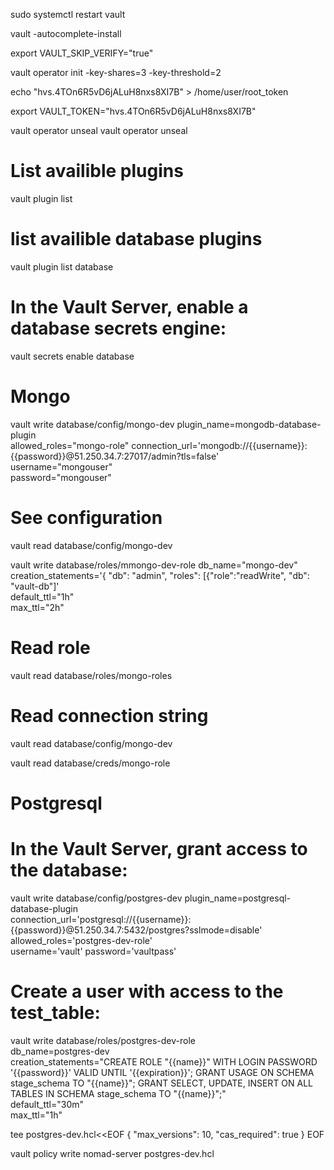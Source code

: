 sudo systemctl restart vault

vault -autocomplete-install

export VAULT_SKIP_VERIFY="true"

vault operator init -key-shares=3 -key-threshold=2

echo "hvs.4TOn6R5vD6jALuH8nxs8XI7B" > /home/user/root_token

export VAULT_TOKEN="hvs.4TOn6R5vD6jALuH8nxs8XI7B"

vault operator unseal
vault operator unseal

# List availible plugins
vault plugin list

# list availible database plugins
vault plugin list database

# In the Vault Server, enable a database secrets engine:
vault secrets enable database

# Mongo
vault write database/config/mongo-dev  plugin_name=mongodb-database-plugin \
allowed_roles="mongo-role" connection_url='mongodb://{{username}}:{{password}}@51.250.34.7:27017/admin?tls=false' \
username="mongouser" \
password="mongouser"

# See configuration
vault read database/config/mongo-dev  

vault write database/roles/mmongo-dev-role db_name="mongo-dev" \
creation_statements='{ "db": "admin", "roles": [{"role":"readWrite", "db": "vault-db"]' \
default_ttl="1h" \
max_ttl="2h"

# Read role
vault read database/roles/mongo-roles

# Read connection string
vault read database/config/mongo-dev 

vault read database/creds/mongo-role

# Postgresql
# In the Vault Server, grant access to the database:
vault write database/config/postgres-dev plugin_name=postgresql-database-plugin \
connection_url='postgresql://{{username}}:{{password}}@51.250.34.7:5432/postgres?sslmode=disable' \
allowed_roles='postgres-dev-role' \
username='vault' password='vaultpass'

# Create a user with access to the test_table:
vault write database/roles/postgres-dev-role \
db_name=postgres-dev \
creation_statements="CREATE ROLE "{{name}}" WITH LOGIN PASSWORD '{{password}}' VALID UNTIL '{{expiration}}'; GRANT USAGE ON SCHEMA stage_schema TO "{{name}}"; GRANT SELECT, UPDATE, INSERT ON ALL TABLES IN SCHEMA stage_schema TO "{{name}}";" \
default_ttl="30m" \
max_ttl="1h"

 tee postgres-dev.hcl<<EOF
{
  "max_versions": 10,
  "cas_required": true
}
EOF

vault policy write nomad-server postgres-dev.hcl